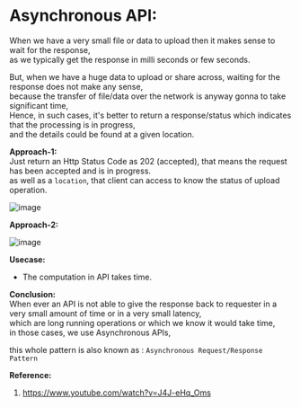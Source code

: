 # Asynchronous API:

When we have a very small file or data to upload then it makes sense to wait for the response,  
as we typically get the response in milli seconds or few seconds.  

But, when we have a huge data to upload or share across, waiting for the response does not make any sense,  
because the transfer of file/data over the network is anyway gonna to take significant time,  
Hence, in such cases, it's better to return a response/status which indicates that the processing is in progress,  
and the details could be found at a given location.  

**Approach-1:**  
Just return an Http Status Code as 202 (accepted), that means the request has been accepted and is in progress.  
as well as a `location`, that client can access to know the status of upload operation.  

![image](https://user-images.githubusercontent.com/26399543/147393473-0497e9fa-6601-4585-a67b-bce224336f72.png)

**Approach-2:**  

![image](https://user-images.githubusercontent.com/26399543/147393486-9dded746-bcfd-4710-ba7f-22227f1a8826.png)

**Usecase:**  
- The computation in API takes time.  

**Conclusion:**  
When ever an API is not able to give the response back to requester in a very small amount of time or in a very small latency,  
which are long running operations or which we know it would take time,  
in those cases, we use Asynchronous APIs,

this whole pattern is also known as : `Asynchronous Request/Response Pattern`  

**Reference:**  
1. https://www.youtube.com/watch?v=J4J-eHq_Oms

